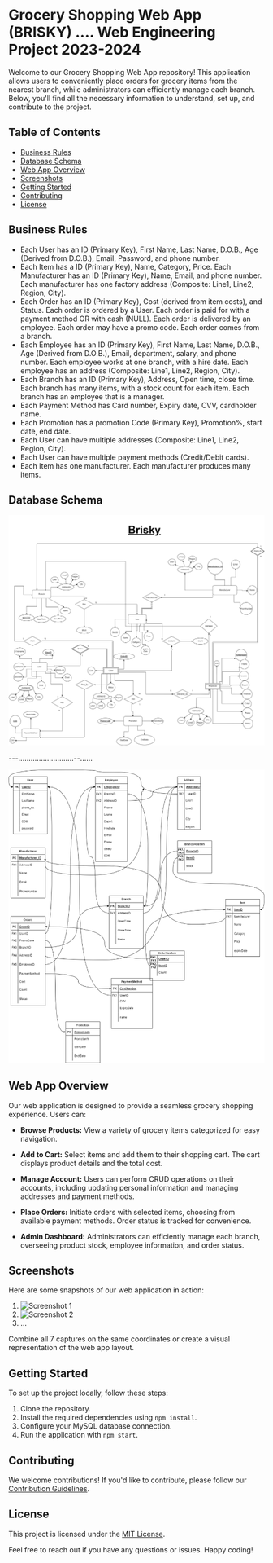 # Grocery Shopping Web App (BRISKY) .... Web Engineering Project 2023-2024

Welcome to our Grocery Shopping Web App repository! This application allows users to conveniently place orders for grocery items from the nearest branch, while administrators can efficiently manage each branch. Below, you'll find all the necessary information to understand, set up, and contribute to the project.

## Table of Contents

- [Business Rules](#business-rules)
- [Database Schema](#database-schema)
- [Web App Overview](#web-app-overview)
- [Screenshots](#screenshots)
- [Getting Started](#getting-started)
- [Contributing](#contributing)
- [License](#license)

## Business Rules

- Each User has an ID (Primary Key), First Name, Last Name, D.O.B., Age (Derived from D.O.B.), Email, Password, and phone number.
- Each Item has a ID (Primary Key), Name, Category, Price. Each Manufacturer has an ID (Primary Key), Name, Email, and phone number. Each manufacturer has one factory address (Composite: Line1, Line2, Region, City).
- Each Order has an ID (Primary Key), Cost (derived from item costs), and Status. Each order is ordered by a User. Each order is paid for with a payment method OR with cash (NULL). Each order is delivered by an employee. Each order may have a promo code. Each order comes from a branch.
- Each Employee has an ID (Primary Key), First Name, Last Name, D.O.B., Age (Derived from D.O.B.), Email, department, salary, and phone number. Each employee works at one branch, with a hire date. Each employee has an address (Composite: Line1, Line2, Region, City).
- Each Branch has an ID (Primary Key), Address, Open time, close time. Each branch has many items, with a stock count for each item. Each branch has an employee that is a manager.
- Each Payment Method has Card number, Expiry date, CVV, cardholder name.
- Each Promotion has a promotion Code (Primary Key), Promotion%, start date, end date.
- Each User can have multiple addresses (Composite: Line1, Line2, Region, City).
- Each User can have multiple payment methods (Credit/Debit cards).
- Each Item has one manufacturer. Each manufacturer produces many items.

## Database Schema

![ERD](assets\Readmess\BriskyERD.png)

---...........................--......

![Mapping](assets/Readmess/Maping.png)

## Web App Overview

Our web application is designed to provide a seamless grocery shopping experience. Users can:

- **Browse Products:** View a variety of grocery items categorized for easy navigation.

- **Add to Cart:** Select items and add them to their shopping cart. The cart displays product details and the total cost.

- **Manage Account:** Users can perform CRUD operations on their accounts, including updating personal information and managing addresses and payment methods.

- **Place Orders:** Initiate orders with selected items, choosing from available payment methods. Order status is tracked for convenience.

- **Admin Dashboard:** Administrators can efficiently manage each branch, overseeing product stock, employee information, and order status.

## Screenshots

Here are some snapshots of our web application in action:

1. ![Screenshot 1](link_to_screenshot_1)
2. ![Screenshot 2](link_to_screenshot_2)
3. ...

Combine all 7 captures on the same coordinates or create a visual representation of the web app layout.

## Getting Started

To set up the project locally, follow these steps:

1. Clone the repository.
2. Install the required dependencies using `npm install`.
3. Configure your MySQL database connection.
4. Run the application with `npm start`.

## Contributing

We welcome contributions! If you'd like to contribute, please follow our [Contribution Guidelines](link_to_contributing_guidelines).

## License

This project is licensed under the [MIT License](link_to_license).

Feel free to reach out if you have any questions or issues. Happy coding!
